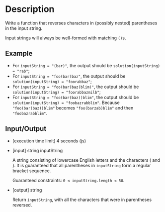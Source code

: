 # Description

Write a function that reverses characters in (possibly nested) parentheses in the input string.

Input strings will always be well-formed with matching `()`s.

## Example

- For `inputString = "(bar)"`, the output should be `solution(inputString) = "rab"`;
- For `inputString = "foo(bar)baz"`, the output should be `solution(inputString) = "foorabbaz"`;
- For `inputString = "foo(bar)baz(blim)"`, the output should be `solution(inputString) = "foorabbazmilb"`;
- For `inputString = "foo(bar(baz))blim"`, the output should be `solution(inputString) = "foobazrabblim"`.
  Because `"foo(bar(baz))blim"` becomes `"foo(barzab)blim"` and then `"foobazrabblim"`.

## Input/Output

- [execution time limit] 4 seconds (js)

- [input] string inputString

  A string consisting of lowercase English letters and the characters ( and ). It is guaranteed that all parentheses in `inputString` form a regular bracket sequence.

  Guaranteed constraints: `0 ≤ inputString.length ≤ 50`.

- [output] string

  Return `inputString`, with all the characters that were in parentheses reversed.
